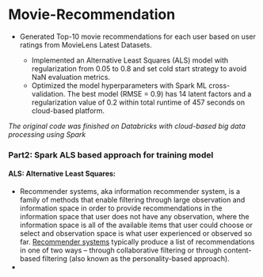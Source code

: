 # Movie-Recommendation
- Generated Top-10 movie recommendations for each user based on user ratings from MovieLens Latest Datasets.

  - Implemented an Alternative Least Squares (ALS) model with regularization from 0.05 to 0.8 and set cold start strategy to avoid NaN evaluation metrics.
  - Optimized the model hyperparameters with Spark ML cross-validation. The best model (RMSE = 0.9) has 14 latent factors and a regularization value of 0.2 within total runtime of 457 seconds on cloud-based platform.

*The original code was finished on Databricks with cloud-based big data processing using Spark*

 
### Part2: Spark ALS based approach for training model
#### ALS: Alternative Least Squares:
- Recommender systems, aka information recommender system, is a family of methods that enable filtering through large observation and information space in order to provide recommendations in the information space that user does not have any observation, where the information space is all of the available items that user could choose or select and observation space is what user experienced or observed so far. [Recommender systems](https://en.wikipedia.org/wiki/Recommender_system) typically produce a list of recommendations in one of two ways – through collaborative filtering or through content-based filtering (also known as the personality-based approach).
- 
